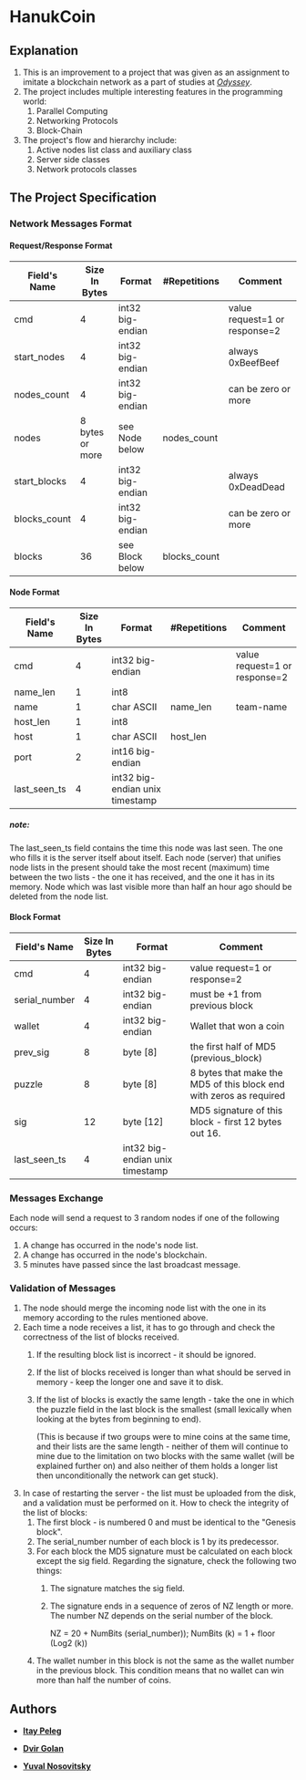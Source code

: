 # HanukCoin


## Explanation
1. This is an improvement to a project that was given as an assignment to imitate a blockchain network as a part of studies at [_Odyssey_](https://www.madaney.net/en/site/programs/odyssey/).
2. The project includes multiple interesting features in the programming world:
   1. Parallel Computing
   2. Networking Protocols
   3. Block-Chain
3. The project's flow and hierarchy include:
   1. Active nodes list class and auxiliary class
   2. Server side classes
   3. Network protocols classes



## The Project Specification

### Network Messages Format

#### Request/Response Format

| Field's Name  | Size In Bytes   | Format           | #Repetitions  | Comment                       |
|--------------|-----------------|------------------|--------------|-------------------------------|
| cmd          |               4 | int32 big-endian |              | value request=1 or response=2 |
| start_nodes  |               4 | int32 big-endian |              | always 0xBeefBeef             |
| nodes_count  |               4 | int32 big-endian |              | can be zero or more           |
| nodes        | 8 bytes or more | see Node below   | nodes_count  |                               |
| start_blocks |               4 | int32 big-endian |              | always 0xDeadDead             |
| blocks_count |               4 | int32 big-endian |              | can be zero or more           |
| blocks       |              36 | see Block below  | blocks_count |                               |

#### Node Format

| Field's Name | Size In Bytes | Format                          | #Repetitions | Comment                       |
|--------------|---------------|---------------------------------|-------------|-------------------------------|
| cmd          |             4 | int32 big-endian                |             | value request=1 or response=2 |
| name_len     |             1 | int8                            |             |                               |
| name         |             1 | char ASCII                      | name_len    | team-name                     |
| host_len     |             1 | int8                            |             |                               |
| host         |             1 | char ASCII                      | host_len    |                               |
| port         |             2 | int16 big-endian                |             |                               |
| last_seen_ts |             4 | int32 big-endian unix timestamp |             |                               |

##### note:
The last_seen_ts field contains the time this node was last seen. The one who fills it is the server itself about itself. Each node (server) that unifies node lists in the present should take the most recent (maximum) time between the two lists - the one it has received, and the one it has in its memory. Node which was last visible more than half an hour ago should be deleted from the node list.

#### Block Format

| Field's Name  | Size In Bytes | Format                          | Comment                                                            |
|---------------|---------------|---------------------------------|--------------------------------------------------------------------|
| cmd           |             4 | int32 big-endian                | value request=1 or response=2                                      |
| serial_number |             4 | int32 big-endian                | must be +1 from previous block                                     |
| wallet        |             4 | int32 big-endian                | Wallet that won a coin                                             |
| prev_sig      |             8 | byte [8]                        | the first half of MD5 (previous_block)                              |
| puzzle        |             8 | byte [8]                        | 8 bytes that make the MD5 of this block end with zeros as required |
| sig           |            12 | byte [12]                       | MD5 signature of this block - first 12 bytes out 16.               |
| last_seen_ts  |             4 | int32 big-endian unix timestamp |                                                                    |

### Messages Exchange
Each node will send a request to 3 random nodes if one of the following occurs:
1. A change has occurred in the node's node list.
2. A change has occurred in the node's blockchain.
3. 5 minutes have passed since the last broadcast message.

### Validation of Messages
1. The node should merge the incoming node list with the one in its memory according to the rules mentioned above.
2. Each time a node receives a list, it has to go through and check the correctness of the list of blocks received.
   1. If the resulting block list is incorrect - it should be ignored.
   2. If the list of blocks received is longer than what should be served in memory - keep the longer one and save it to disk.
   3. If the list of blocks is exactly the same length - take the one in which the puzzle field in the last block is the smallest (small lexically when looking at the bytes from beginning to end).

      (This is because if two groups were to mine coins at the same time, and their lists are the same length - neither of them will continue to mine due to the limitation on two blocks with the same wallet (will be explained further on) and also neither of them holds a longer list then unconditionally the network can get stuck).
3. In case of restarting the server - the list must be uploaded from the disk, and a validation must be performed on it.
   How to check the integrity of the list of blocks:
   1. The first block - is numbered 0 and must be identical to the "Genesis block".
   2. The serial_number number of each block is 1 by its predecessor.
   3. For each block the MD5 signature must be calculated on each block except the sig field. Regarding the signature, check the following two things:
      1. The signature matches the sig field.
      2. The signature ends in a sequence of zeros of NZ length or more. The number NZ depends on the serial number of the block.

         NZ = 20 + NumBits (serial_number)); NumBits (k) = 1 + floor (Log2 (k))
   4. The wallet number in this block is not the same as the wallet number in the previous block. This condition means that no wallet can win more than half the number of coins.



## Authors

* [**Itay Peleg**](https://github.com/Itayo252)

* [**Dvir Golan**](https://github.com/dvirgol10)

* [**Yuval Nosovitsky**](https://github.com/yuval12311)

